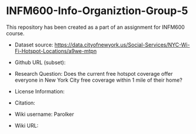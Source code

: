 # INFM600-Info-Organiztion-Group-5
This repository has been created as a part of an assignment for INFM600 course. 

* Dataset source: https://data.cityofnewyork.us/Social-Services/NYC-Wi-Fi-Hotspot-Locations/a9we-mtpn

* Github URL (subset):

* Research Question: Does the current free hotspot coverage offer everyone in New York City free coverage within 1                    mile of their home?

* License Information: 

* Citation:

* Wiki username: Parolker

* Wiki URL:
